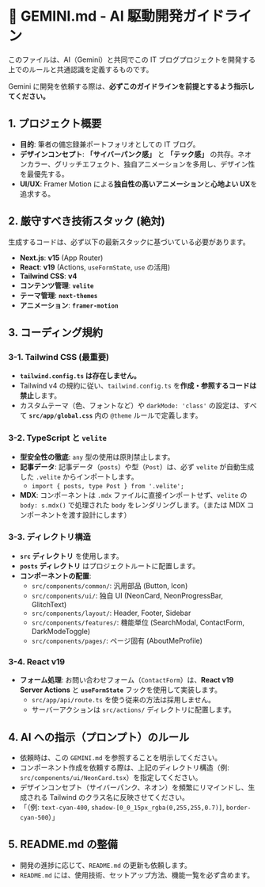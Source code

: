 # 🤖 GEMINI.md - AI 駆動開発ガイドライン

このファイルは、AI（Gemini）と共同でこの IT ブログプロジェクトを開発する上でのルールと共通認識を定義するものです。

Gemini に開発を依頼する際は、**必ずこのガイドラインを前提とするよう指示してください。**

## 1. プロジェクト概要

- **目的**: 筆者の備忘録兼ポートフォリオとしての IT ブログ。
- **デザインコンセプト**: **「サイバーパンク感」** と **「テック感」** の共存。ネオンカラー、グリッチエフェクト、独自アニメーションを多用し、デザイン性を最優先する。
- **UI/UX**: Framer Motion による**独自性の高いアニメーション**と**心地よい UX**を追求する。

## 2. 厳守すべき技術スタック (絶対)

生成するコードは、必ず以下の最新スタックに基づいている必要があります。

- **Next.js**: **v15** (App Router)
- **React**: **v19** (Actions, `useFormState`, `use` の活用)
- **Tailwind CSS**: **v4**
- **コンテンツ管理**: **`velite`**
- **テーマ管理**: **`next-themes`**
- **アニメーション**: **`framer-motion`**

## 3. コーディング規約

### 3-1. Tailwind CSS (最重要)

- **`tailwind.config.ts` は存在しません。**
- Tailwind v4 の規約に従い、`tailwind.config.ts` を**作成・参照するコードは禁止**します。
- カスタムテーマ（色、フォントなど）や `darkMode: 'class'` の設定は、すべて **`src/app/global.css`** 内の `@theme` ルールで定義します。

### 3-2. TypeScript と `velite`

- **型安全性の徹底**: `any` 型の使用は原則禁止します。
- **記事データ**: 記事データ（`posts`）や型（`Post`）は、必ず `velite` が自動生成した `.velite` からインポートします。
  - `import { posts, type Post } from '.velite';`
- **MDX**: コンポーネントは `.mdx` ファイルに直接インポートせず、`velite` の `body: s.mdx()` で処理された `body` をレンダリングします。（または MDX コンポーネントを渡す設計にします）

### 3-3. ディレクトリ構造

- **`src` ディレクトリ** を使用します。
- **`posts` ディレクトリ** はプロジェクトルートに配置します。
- **コンポーネントの配置**:
  - `src/components/common/`: 汎用部品 (Button, Icon)
  - `src/components/ui/`: 独自 UI (NeonCard, NeonProgressBar, GlitchText)
  - `src/components/layout/`: Header, Footer, Sidebar
  - `src/components/features/`: 機能単位 (SearchModal, ContactForm, DarkModeToggle)
  - `src/components/pages/`: ページ固有 (AboutMeProfile)

### 3-4. React v19

- **フォーム処理**: お問い合わせフォーム（`ContactForm`）は、**React v19 Server Actions** と **`useFormState`** フックを使用して実装します。
  - `src/app/api/route.ts` を使う従来の方法は採用しません。
  - サーバーアクションは `src/actions/` ディレクトリに配置します。

## 4. AI への指示（プロンプト）のルール

- 依頼時は、この `GEMINI.md` を参照することを明示してください。
- コンポーネント作成を依頼する際は、上記のディレクトリ構造（例: `src/components/ui/NeonCard.tsx`）を指定してください。
- デザインコンセプト（サイバーパンク、ネオン）を頻繁にリマインドし、生成される Tailwind のクラス名に反映させてください。
- 「（例: `text-cyan-400`, `shadow-[0_0_15px_rgba(0,255,255,0.7)]`, `border-cyan-500`）」

## 5. README.md の整備

- 開発の進捗に応じて、`README.md` の更新も依頼します。
- `README.md` には、使用技術、セットアップ方法、機能一覧を必ず含めます。
